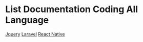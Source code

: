 # List Documentation Coding All Language

[Jquery](jquery.md)
[Laravel](laravel8.md)
[React Native](react-native.md)

<!-- [![React Native](https://img.shields.io/badge/react_native-%2320232a.svg?logo=react&logoColor=%2361DAFB&style=for-the-badge)](react-native.md)

[![Laravel ](https://img.shields.io/badge/laravel-%23FF2D20.svg?logo=laravel&logoColor=white&style=for-the-badge)](laravel8.md)

[![jQuery](https://img.shields.io/badge/jquery-%230769AD.svg?logo=jquery&logoColor=white&style=for-the-badge)](jquery.md) -->
